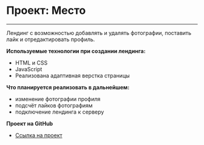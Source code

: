 # Проект: Место
___

Лендинг с возможностью добавлять и удалять фотографии, поставить лайк и отредактировать профиль.

**Используемые технологии при создании лендинга:**

* HTML и CSS
* JavaScript
* Реализована адаптивная верстка страницы

**Что планируется реализовать в дальнейшем:**

* изменение фотографии профиля
* подсчёт лайков фотографиям
* подключение лендинга к серверу


**Проект на GitHub**
* [Ссылка на проект](https://8o8a.github.io/mesto/)